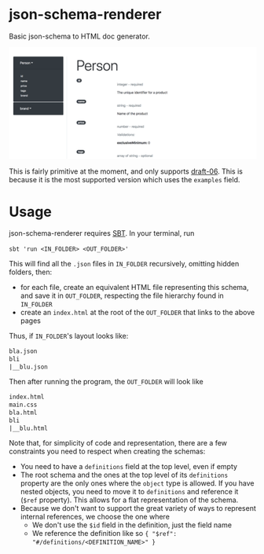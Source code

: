 # json-schema-renderer
Basic json-schema to HTML doc generator.

![json-schema-renderer](doc/screenshot.png)


This is fairly primitive at the moment, and only supports [draft-06](http://json-schema.org/specification-links.html#draft-6). This is because it is the most supported version which uses the `examples` field.

# Usage

json-schema-renderer requires [SBT](https://www.scala-sbt.org/). In your terminal, run

`sbt 'run <IN_FOLDER> <OUT_FOLDER>'`

This will find all the `.json` files in `IN_FOLDER` recursively, omitting hidden folders, then:
- for each file, create an equivalent HTML file representing this schema, and save it in `OUT_FOLDER`, respecting the file hierarchy found in `IN_FOLDER`
- create an `index.html` at the root of the `OUT_FOLDER` that links to the above pages

Thus, if `IN_FOLDER`'s layout looks like:
```
bla.json
bli
|__blu.json
```

Then after running the program, the `OUT_FOLDER` will look like
```
index.html
main.css
bla.html
bli
|__blu.html
```

Note that, for simplicity of code and representation, there are a few constraints you need to respect when creating the schemas:
- You need to have a `definitions` field at the top level, even if empty
- The root schema and the ones at the top level of its `definitions` property are the only ones where the `object` type is allowed. If you have nested objects, you need to move it to `definitions` and reference it (`$ref` property). This allows for a flat representation of the schema.
- Because we don't want to support the great variety of ways to represent internal references, we choose the one where
  - We don't use the `$id` field in the definition, just the field name
  - We reference the definition like so `{ "$ref": "#/definitions/<DEFINITION_NAME>" }`
